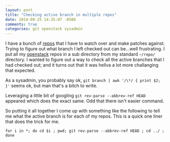 ```yaml
---
layout: post
title: "Checking active branch in multiple repos"
date: 2014-09-25 14:35:07 -0500
comments: true
categories: git openstack sysadmin
---
```


I have a bunch of [repos](https://github.com/stackforge/?query=cookbook-openstack) that I have to watch over and make patches against.
Trying to figure out what branch I left checked out can be...well frustrating.
I put all my [openstack](http://www.openstack.org) repos in a sub directory from my standard `~/repo/` directory. I wanted to figure out a way to check all the active branches that I had  checked out; and it turns out that it was hellva a lot more challanging that expected.

As a sysadmin, you probably say ok, `git branch | awk '/\*/ { print $2; }'` seems ok, but man that's a bitch to write.

Leveraging a little bit of googling `git rev-parse --abbrev-ref HEAD` appeared which does the exact same. Odd that there
isn't easier command.

So putting it all together I come up with something like the following to tell me what the active branch is for each of
my repos. This is a quick one liner that does the trick for me.

```shell
for i in *; do cd $i ; pwd; git rev-parse --abbrev-ref HEAD ; cd ../ ; done
```
